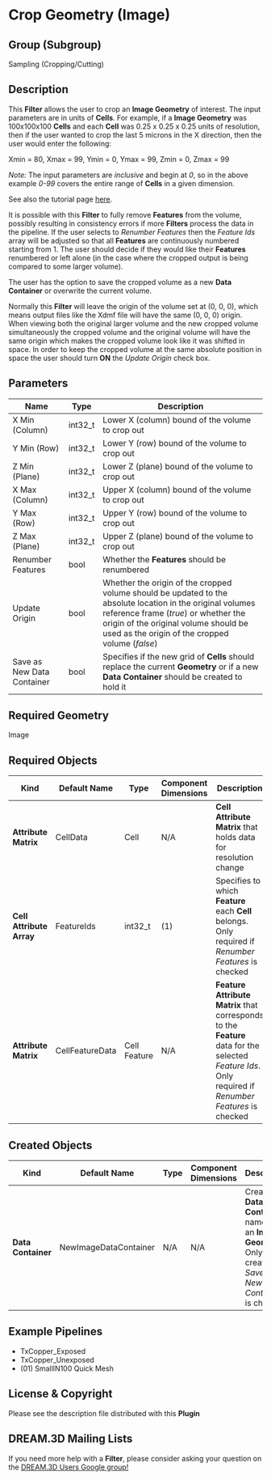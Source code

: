 Crop Geometry (Image) 
=============

## Group (Subgroup) ##

Sampling (Cropping/Cutting)

## Description ##

This **Filter** allows the user to crop an **Image Geometry** of interest.  The input parameters are in units of **Cells**.  For example, if a **Image Geometry** was 100x100x100 **Cells** and each **Cell** was 0.25 x 0.25 x 0.25 units of resolution, then if the user wanted to crop the last 5 microns in the X direction, then the user would enter the following:

Xmin = 80,
Xmax = 99,
Ymin = 0,
Ymax = 99,
Zmin = 0,
Zmax = 99

*Note:* The input parameters are _inclusive_ and begin at *0*, so in the above example *0-99* covers the entire range of **Cells** in a given dimension.

See also the tutorial page [here](tutorialcroppingdata.html).

It is possible with this **Filter** to fully remove **Features** from the volume, possibly resulting in consistency errors if more **Filters** process the data in the pipeline. If the user selects to _Renumber Features_ then the *Feature Ids* array will be adjusted so that all **Features** are continuously numbered starting from 1. The user should decide if they would like their **Features** renumbered or left alone (in the case where the cropped output is being compared to some larger volume).

The user has the option to save the cropped volume as a new **Data Container** or overwrite the current volume.

Normally this **Filter** will leave the origin of the volume set at (0, 0, 0), which means output files like the Xdmf file will have the same (0, 0, 0) origin. When viewing both the original larger volume and the new cropped volume simultaneously the cropped volume and the original volume will have the same origin which makes the cropped volume look like it was shifted in space. In order to keep the cropped volume at the same absolute position in space the user should turn **ON** the _Update Origin_ check box.

## Parameters ##

| Name | Type | Description |
|------|------|-------------|
| X Min (Column) | int32_t | Lower X (column) bound of the volume to crop out |
| Y Min (Row)| int32_t | Lower Y (row) bound of the volume to crop out |
| Z Min (Plane)| int32_t | Lower Z (plane) bound of the volume to crop out |
| X Max (Column)| int32_t | Upper X (column) bound of the volume to crop out |
| Y Max (Row)| int32_t | Upper Y (row) bound of the volume to crop out |
| Z Max (Plane)| int32_t | Upper Z (plane) bound of the volume to crop out |
| Renumber Features | bool | Whether the **Features** should be renumbered |
| Update Origin | bool | Whether the origin of the cropped volume should be updated to the absolute location in the original volumes reference frame (*true*) or whether the origin of the original volume should be used as the origin of the cropped volume (*false*) |
| Save as New Data Container | bool | Specifies if the new grid of **Cells** should replace the current **Geometry** or if a new **Data Container** should be created to hold it |

## Required Geometry ##

Image 

## Required Objects ##

| Kind | Default Name | Type | Component Dimensions | Description |
|------|--------------|------|----------------------|-------------|
| **Attribute Matrix** | CellData | Cell | N/A | **Cell Attribute Matrix** that holds data for resolution change |
| **Cell Attribute Array** | FeatureIds | int32_t | (1) | Specifies to which **Feature** each **Cell** belongs. Only required if _Renumber Features_ is checked |
| **Attribute Matrix** | CellFeatureData | Cell Feature | N/A | **Feature Attribute Matrix** that corresponds to the **Feature** data for the selected _Feature Ids_. Only required if _Renumber Features_ is checked |

## Created Objects ##

| Kind | Default Name | Type | Component Dimensions | Description |
|------|--------------|------|----------------------|-------------|
| **Data Container** | NewImageDataContainer | N/A | N/A | Created **Data Container** name with an **Image Geometry**. Only created if _Save as New Data Container_ is checked |

## Example Pipelines ##

+ TxCopper_Exposed
+ TxCopper_Unexposed
+ (01) SmallIN100 Quick Mesh

## License & Copyright ##

Please see the description file distributed with this **Plugin**

## DREAM.3D Mailing Lists ##

If you need more help with a **Filter**, please consider asking your question on the [DREAM.3D Users Google group!](https://groups.google.com/forum/?hl=en#!forum/dream3d-users)


